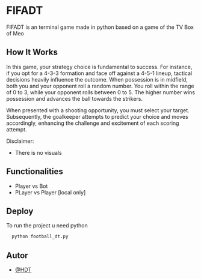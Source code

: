 
# FIFADT

FIFADT is an terminal game made in python based on a game of the TV Box of Meo


## How It Works

In this game, your strategy choice is fundamental to success. For instance, if you opt for a 4-3-3 formation and face off against a 4-5-1 lineup, tactical decisions heavily influence the outcome. When possession is in midfield, both you and your opponent roll a random number. You roll within the range of 0 to 3, while your opponent rolls between 0 to 5. The higher number wins possession and advances the ball towards the strikers.

When presented with a shooting opportunity, you must select your target. Subsequently, the goalkeeper attempts to predict your choice and moves accordingly, enhancing the challenge and excitement of each scoring attempt.

Disclaimer:
- There is no visuals


## Functionalities

- Player vs Bot
- PLayer vs Player [local only]


## Deploy

To run the project u need python
```bash
  python football_dt.py
```


## Autor

- [@HDT](https://github.com/SirHDT)

